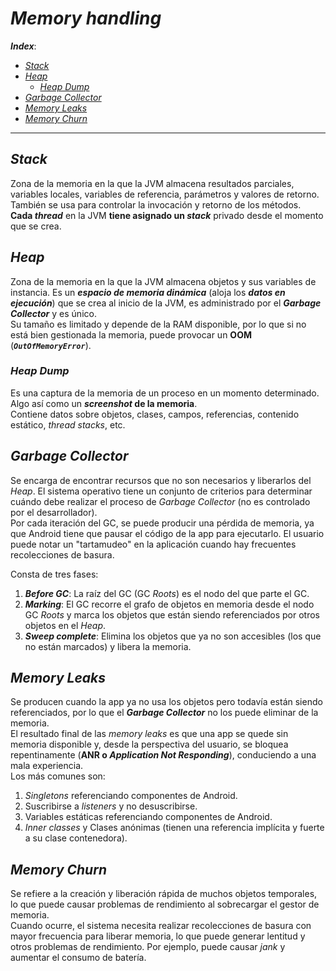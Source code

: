 <h1><i>Memory handling</i></h1>

***Index***:
<!-- TOC -->
  * [*Stack*](#stack)
  * [*Heap*](#heap)
    * [*Heap Dump*](#heap-dump)
  * [*Garbage Collector*](#garbage-collector)
  * [*Memory Leaks*](#memory-leaks)
  * [*Memory Churn*](#memory-churn)
<!-- TOC -->

---

## *Stack*
Zona de la memoria en la que la JVM almacena resultados parciales, variables locales, variables de referencia, parámetros y valores de retorno. También se usa para controlar la invocación y retorno de los métodos.  
**Cada _thread_** en la JVM **tiene asignado un _stack_** privado desde el momento que se crea.

## *Heap*
Zona de la memoria en la que la JVM almacena objetos y sus variables de instancia. Es un **_espacio de memoria dinámica_** (aloja los **_datos en ejecución_**) que se crea al inicio de la JVM, es administrado por el _**Garbage Collector**_ y es único.  
Su tamaño es limitado y depende de la RAM disponible, por lo que si no está bien gestionada la memoria, puede provocar un **OOM** (**_``OutOfMemoryError``_**).

### *Heap Dump*
Es una captura de la memoria de un proceso en un momento determinado. Algo así como un **_screenshot_ de la memoria**.  
Contiene datos sobre objetos, clases, campos, referencias, contenido estático, _thread stacks_, etc.

## *Garbage Collector*
Se encarga de encontrar recursos que no son necesarios y liberarlos del _Heap_. El sistema operativo tiene un conjunto de criterios para determinar cuándo debe realizar el proceso de *Garbage Collector* (no es controlado por el desarrollador).  
Por cada iteración del GC, se puede producir una pérdida de memoria, ya que Android tiene que pausar el código de la app para ejecutarlo. El usuario puede notar un "tartamudeo" en la aplicación cuando hay frecuentes recolecciones de basura.

Consta de tres fases:
1. **_Before GC_**: La raíz del GC (GC _Roots_) es el nodo del que parte el GC.
2. **_Marking_**: El GC recorre el grafo de objetos en memoria desde el nodo GC _Roots_ y marca los objetos que están siendo referenciados por otros objetos en el _Heap_.
3. **_Sweep complete_**: Elimina los objetos que ya no son accesibles (los que no están marcados) y libera la memoria.

## *Memory Leaks*
Se producen cuando la app ya no usa los objetos pero todavía están siendo referenciados, por lo que el ***Garbage Collector*** no los puede eliminar de la memoria.  
El resultado final de las _memory leaks_ es que una app se quede sin memoria disponible y, desde la perspectiva del usuario, se bloquea repentinamente (**ANR o _Application Not Responding_**), conduciendo a una mala experiencia.  
Los más comunes son:
1. _Singletons_ referenciando componentes de Android.
2. Suscribirse a _listeners_ y no desuscribirse.
3. Variables estáticas referenciando componentes de Android.
4. _Inner classes_ y Clases anónimas (tienen una referencia implícita y fuerte a su clase contenedora).

## *Memory Churn*
Se refiere a la creación y liberación rápida de muchos objetos temporales, lo que puede causar problemas de rendimiento al sobrecargar el gestor de memoria.  
Cuando ocurre, el sistema necesita realizar recolecciones de basura con mayor frecuencia para liberar memoria, lo que puede generar lentitud y otros problemas de rendimiento. Por ejemplo, puede causar _jank_ y aumentar el consumo de batería.

